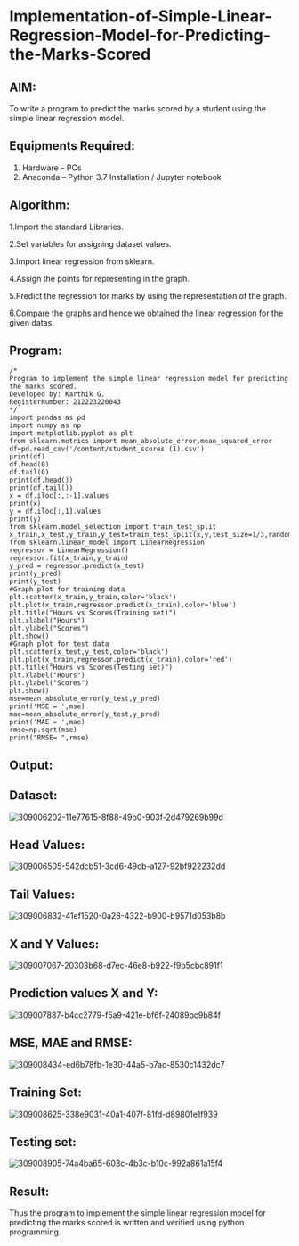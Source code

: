 # Implementation-of-Simple-Linear-Regression-Model-for-Predicting-the-Marks-Scored

## AIM:
To write a program to predict the marks scored by a student using the simple linear regression model.

## Equipments Required:
1. Hardware – PCs
2. Anaconda – Python 3.7 Installation / Jupyter notebook

## Algorithm:
1.Import the standard Libraries.

2.Set variables for assigning dataset values.

3.Import linear regression from sklearn.

4.Assign the points for representing in the graph.

5.Predict the regression for marks by using the representation of the graph.

6.Compare the graphs and hence we obtained the linear regression for the given datas.

## Program:
```
/*
Program to implement the simple linear regression model for predicting the marks scored.
Developed by: Karthik G.
RegisterNumber: 212223220043 
*/
import pandas as pd
import numpy as np
import matplotlib.pyplot as plt
from sklearn.metrics import mean_absolute_error,mean_squared_error
df=pd.read_csv('/content/student_scores (1).csv')
print(df)
df.head(0)
df.tail(0)
print(df.head())
print(df.tail())
x = df.iloc[:,:-1].values
print(x)
y = df.iloc[:,1].values
print(y)
from sklearn.model_selection import train_test_split
x_train,x_test,y_train,y_test=train_test_split(x,y,test_size=1/3,random_state=0)
from sklearn.linear_model import LinearRegression
regressor = LinearRegression()
regressor.fit(x_train,y_train)
y_pred = regressor.predict(x_test)
print(y_pred)
print(y_test)
#Graph plot for training data
plt.scatter(x_train,y_train,color='black')
plt.plot(x_train,regressor.predict(x_train),color='blue')
plt.title("Hours vs Scores(Training set)")
plt.xlabel("Hours")
plt.ylabel("Scores")
plt.show()
#Graph plot for test data
plt.scatter(x_test,y_test,color='black')
plt.plot(x_train,regressor.predict(x_train),color='red')
plt.title("Hours vs Scores(Testing set)")
plt.xlabel("Hours")
plt.ylabel("Scores")
plt.show()
mse=mean_absolute_error(y_test,y_pred)
print('MSE = ',mse)
mae=mean_absolute_error(y_test,y_pred)
print('MAE = ',mae)
rmse=np.sqrt(mse)
print("RMSE= ",rmse)
```
## Output:
## Dataset:
![309006202-11e77615-8f88-49b0-903f-2d479269b99d](https://github.com/karthiksec/Implementation-of-Simple-Linear-Regression-Model-for-Predicting-the-Marks-Scored/assets/147473368/4800b822-3b30-4d75-9939-216c6beab4fe)

## Head Values:
![309006505-542dcb51-3cd6-49cb-a127-92bf922232dd](https://github.com/karthiksec/Implementation-of-Simple-Linear-Regression-Model-for-Predicting-the-Marks-Scored/assets/147473368/72167189-c58c-4ad6-867f-83373013c3a8)

## Tail Values:
![309006832-41ef1520-0a28-4322-b900-b9571d053b8b](https://github.com/karthiksec/Implementation-of-Simple-Linear-Regression-Model-for-Predicting-the-Marks-Scored/assets/147473368/fc666f2b-b9f3-41e5-8e54-a2e01352815d)

## X and Y Values:
![309007067-20303b68-d7ec-46e8-b922-f9b5cbc891f1](https://github.com/karthiksec/Implementation-of-Simple-Linear-Regression-Model-for-Predicting-the-Marks-Scored/assets/147473368/b172a57a-4558-43cf-a371-e6914e977bb4)

## Prediction values X and Y:
![309007887-b4cc2779-f5a9-421e-bf6f-24089bc9b84f](https://github.com/karthiksec/Implementation-of-Simple-Linear-Regression-Model-for-Predicting-the-Marks-Scored/assets/147473368/9c73267e-cdf6-4e51-8daf-499dfcd60be2)

## MSE, MAE and RMSE:
![309008434-ed6b78fb-1e30-44a5-b7ac-8530c1432dc7](https://github.com/karthiksec/Implementation-of-Simple-Linear-Regression-Model-for-Predicting-the-Marks-Scored/assets/147473368/b08ba4c3-54c8-4e1c-a377-f77022b5db5e)

## Training Set:
![309008625-338e9031-40a1-407f-81fd-d89801e1f939](https://github.com/karthiksec/Implementation-of-Simple-Linear-Regression-Model-for-Predicting-the-Marks-Scored/assets/147473368/b6f7ac9e-4edc-45f1-bbc3-fb6df1a7bef2)
## Testing set:
![309008905-74a4ba65-603c-4b3c-b10c-992a861a15f4](https://github.com/karthiksec/Implementation-of-Simple-Linear-Regression-Model-for-Predicting-the-Marks-Scored/assets/147473368/0eb18307-2b87-48de-8e4a-b266df387dc8)




## Result:
Thus the program to implement the simple linear regression model for predicting the marks scored is written and verified using python programming.
